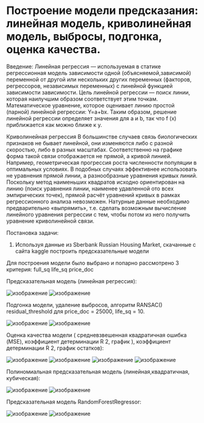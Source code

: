 # Построение модели предсказания: линейная модель, криволинейная модель, выбросы, подгонка, оценка качества.

Введение:
Линейная регрессия — используемая в статике регрессионная модель зависимости одной (объясняемой,зависимой) переменной от другой или нескольких других
переменных (факторов, регрессоров, независимых переменных) с линейной функцией зависимости зависимости.
Цель линейной регрессии — поиск линии, которая наилучшим образом соответствует этим точкам. Математическое уравнение, 
которое оценивает линию простой (парной) линейной регрессии:
Y=a+bx.
Таким образом, решение линейной регрессии определяет значения для a и b, так что f (x) приближается как можно ближе к y.

Криволинейная регрессия
В большинстве случаев связь биологических признаков не бывает линейной, они изменяются либо с разной скоростью, либо в разных масштабах. 
Соответственно на графике форма такой связи отображается не прямой, а кривой линией. Например, геометрическая прогрессия роста численности популяции 
в оптимальных условиях. В подобных случаях эффективнее использовать не уравнения прямой линии, а разнообразные уравнения кривых линий.
Поскольку метод наименьших квадратов исходно ориентирован на линию (поиск уравнения линии, наименее удавленной ото всех эмпирических точек), прямой расчёт уравнений кривых в рамках регрессионного анализа невозможен. Натурные данные необходимо
предварительно «выпрямить», т.е. сделать возможным вычисление линейного уравнения регрессии с тем, чтобы потом из него получить уравнение криволинейной связи. 

Постановка задачи:

1. Используя данные из Sberbank Russian Housing Market, скачанные с сайта kaggle построить предсказательные модели

Для построения модели было выбрано и попарно рассмотрено 3 критерия:
full_sq
life_sq
price_doc

Предсказательная модель (линейная регрессия):

![изображение](https://user-images.githubusercontent.com/46747544/152306132-478fd5e9-2712-4684-ae0f-6156556d42aa.png)
![изображение](https://user-images.githubusercontent.com/46747544/152306150-68dd9bc8-da1e-406f-bf4c-c7d88e8a08c2.png)

Подгонка модели, удаление выбросов, алгоритм RANSAC()
residual_threshold для price_doc = 25000, life_sq = 10.

![изображение](https://user-images.githubusercontent.com/46747544/152306169-5c0ff881-3711-4891-b91f-9526284ecfc9.png)
![изображение](https://user-images.githubusercontent.com/46747544/152306186-7f1888c6-f5ee-423e-885a-51b7a39f01bd.png)

Оценка качества модели ( средневзвешенная квадратичная
ошибка (MSE), коэффициент детерминации R 2, график ), коэффициент детерминации R 2, график
остатков):

![изображение](https://user-images.githubusercontent.com/46747544/152306199-cb608b74-aca2-44c9-bd7f-f8c724dca4a2.png)
![изображение](https://user-images.githubusercontent.com/46747544/152306210-537ae9dc-a386-4ef5-9046-4d94b1262693.png)
![изображение](https://user-images.githubusercontent.com/46747544/152306227-b853d5e8-f686-4bef-94e3-4a9be2f3e7f6.png)
![изображение](https://user-images.githubusercontent.com/46747544/152306242-2b75568e-2aed-49e1-a391-48d200f9bfaa.png)

Полиномиальная предсказательная модель
(линейная,квадратичная, кубическая):

![изображение](https://user-images.githubusercontent.com/46747544/152306266-7601eb7a-cb64-4cd1-8924-6c666f4fd3d6.png)
![изображение](https://user-images.githubusercontent.com/46747544/152306281-7d8ab7a3-698d-40e9-93e6-ee56c09c90b9.png)

Предсказательная модель RandomForestRegressor:

![изображение](https://user-images.githubusercontent.com/46747544/152306301-555a35c9-178a-4bed-95c4-f436dd71b73d.png)
![изображение](https://user-images.githubusercontent.com/46747544/152306318-1d2d08cc-c2dc-4344-9028-87121dbf5b9e.png)
